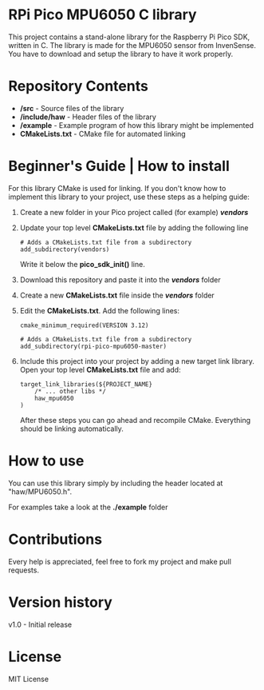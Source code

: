 # RPi Pico MPU6050 C library

This project contains a stand-alone library for the Raspberry Pi Pico SDK, written in C. The library is made for the MPU6050 sensor from InvenSense. You have to download and setup the library to have it work properly.


# Repository Contents

-   **/src** - Source files of the library
-   **/include/haw** - Header files of the library
-   **/example** - Example program of how this library might be implemented
-   **CMakeLists.txt** - CMake file for automated linking

# Beginner's Guide | How to install

For this library CMake is used for linking. If you don't know how to implement this library to your project, use these steps as a helping guide:

1.  Create a new folder in your Pico project called (for example) **_vendors_**
2.  Update your top level **CMakeLists.txt** file by adding the following line

        # Adds a CMakeLists.txt file from a subdirectory
        add_subdirectory(vendors)

    Write it below the **pico_sdk_init()** line.

3.  Download this repository and paste it into the **_vendors_** folder
4.  Create a new **CMakeLists.txt** file inside the **_vendors_** folder
5.  Edit the **CMakeLists.txt**. Add the following lines:

        cmake_minimum_required(VERSION 3.12)

        # Adds a CMakeLists.txt file from a subdirectory
        add_subdirectory(rpi-pico-mpu6050-master)

6.  Include this project into your project by adding a new target link library. Open your top level **CMakeLists.txt** file and add:

        target_link_libraries(${PROJECT_NAME}
            /* ... other libs */
            haw_mpu6050
        )

    After these steps you can go ahead and recompile CMake. Everything should be linking automatically.

# How to use

You can use this library simply by including the header located at "haw/MPU6050.h".

For examples take a look at the **./example** folder

# Contributions

Every help is appreciated, feel free to fork my project and make pull requests.

# Version history

v1.0 - Initial release

# License

MIT License
